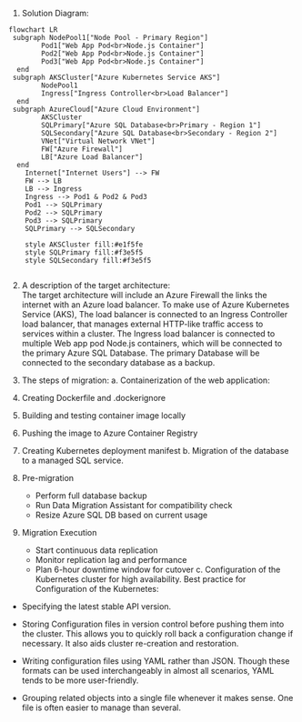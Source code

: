 1.	Solution Diagram:
```mermaid
flowchart LR
 subgraph NodePool1["Node Pool - Primary Region"]
        Pod1["Web App Pod<br>Node.js Container"]
        Pod2["Web App Pod<br>Node.js Container"]
        Pod3["Web App Pod<br>Node.js Container"]
  end
 subgraph AKSCluster["Azure Kubernetes Service AKS"]
        NodePool1
        Ingress["Ingress Controller<br>Load Balancer"]
  end
 subgraph AzureCloud["Azure Cloud Environment"]
        AKSCluster
        SQLPrimary["Azure SQL Database<br>Primary - Region 1"]
        SQLSecondary["Azure SQL Database<br>Secondary - Region 2"]
        VNet["Virtual Network VNet"]
        FW["Azure Firewall"]
        LB["Azure Load Balancer"]
  end
    Internet["Internet Users"] --> FW
    FW --> LB
    LB --> Ingress
    Ingress --> Pod1 & Pod2 & Pod3
    Pod1 --> SQLPrimary
    Pod2 --> SQLPrimary
    Pod3 --> SQLPrimary
    SQLPrimary --> SQLSecondary

    style AKSCluster fill:#e1f5fe
    style SQLPrimary fill:#f3e5f5
    style SQLSecondary fill:#f3e5f5


```

2.	A description of the target architecture:  
The target architecture will include an Azure Firewall the links the internet with an Azure load balancer. To make use of Azure Kubernetes Service (AKS), The load balancer is connected to an Ingress Controller load balancer, that manages external HTTP-like traffic access to services within a cluster.  The Ingress load balancer is connected to multiple Web app pod Node.js containers, which will be connected to the primary Azure SQL Database. The primary Database will be connected to the secondary database as a backup.

3.	The steps of migration:
a.	Containerization of the web application:
1.	Creating Dockerfile and .dockerignore
2.	Building and testing container image locally
3.	Pushing the image to Azure Container Registry 
4.	Creating  Kubernetes deployment manifest
b.	Migration of the database to a managed SQL service.
1. Pre-migration
   - Perform full database backup
   - Run Data Migration Assistant for compatibility check
   - Resize Azure SQL DB based on current usage

2. Migration Execution
   - Start continuous data replication
   - Monitor replication lag and performance
   - Plan 6-hour downtime window for cutover
c.	Configuration of the Kubernetes cluster for high availability.
Best practice for Configuration of the Kubernetes:
-	Specifying the latest stable API version.
-	Storing Configuration files in version control before pushing them into the cluster. This allows you to quickly roll back a configuration change if necessary. It also aids cluster re-creation and restoration.

-	Writing configuration files using YAML rather than JSON. Though these formats can be used interchangeably in almost all scenarios, YAML tends to be more user-friendly.

-	Grouping related objects into a single file whenever it makes sense. One file is often easier to manage than several.

 
